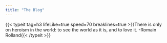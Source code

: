 ```yaml
---
title: "The Blog"
---
```


{{< typeit tag=h3 lifeLike=true speed=70 breaklines=true >}}There is only on heroism in the world:
to see the world as it is, and to love it.
-Romain Rolland{{< /typeit >}}
